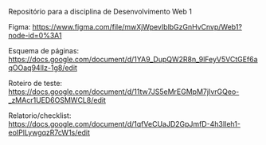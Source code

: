 Repositório para a disciplina de Desenvolvimento Web 1

Figma: <https://www.figma.com/file/mwXjWpevIblbGzGnHvCnvp/Web1?node-id=0%3A1>

Esquema de páginas: <https://docs.google.com/document/d/1YA9_DupQW2R8n_9lFeyV5VCtGEf6aqOOaq94lIz-1g8/edit>

Roteiro de teste: https://docs.google.com/document/d/11tw7JS5eMrEGMpM7jIvrGQeo-_zMAcr1UED6OSMWCL8/edit

Relatorio/checklist: https://docs.google.com/document/d/1qfVeCUaJD2GpJmfD-4h3Ileh1-eoIPlLywgqzR7cW1s/edit
